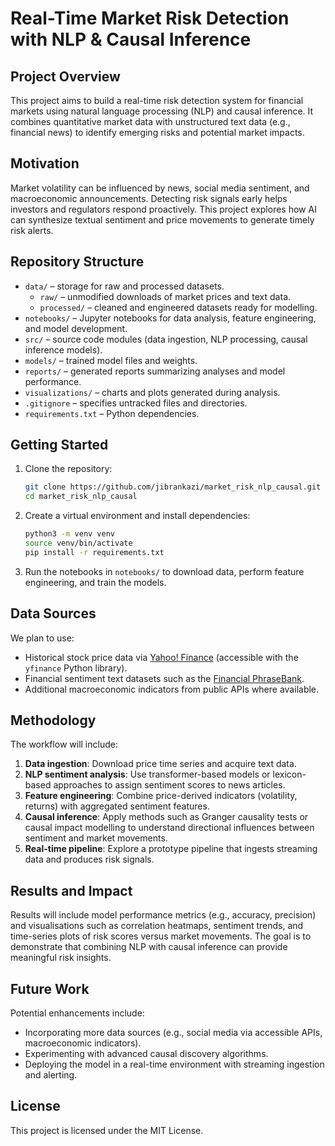 # Real-Time Market Risk Detection with NLP & Causal Inference

## Project Overview
This project aims to build a real-time risk detection system for financial markets using natural language processing (NLP) and causal inference. It combines quantitative market data with unstructured text data (e.g., financial news) to identify emerging risks and potential market impacts.

## Motivation
Market volatility can be influenced by news, social media sentiment, and macroeconomic announcements. Detecting risk signals early helps investors and regulators respond proactively. This project explores how AI can synthesize textual sentiment and price movements to generate timely risk alerts.

## Repository Structure
- `data/` – storage for raw and processed datasets.
  - `raw/` – unmodified downloads of market prices and text data.
  - `processed/` – cleaned and engineered datasets ready for modelling.
- `notebooks/` – Jupyter notebooks for data analysis, feature engineering, and model development.
- `src/` – source code modules (data ingestion, NLP processing, causal inference models).
- `models/` – trained model files and weights.
- `reports/` – generated reports summarizing analyses and model performance.
- `visualizations/` – charts and plots generated during analysis.
- `.gitignore` – specifies untracked files and directories.
- `requirements.txt` – Python dependencies.

## Getting Started
1. Clone the repository:
   ```bash
   git clone https://github.com/jibrankazi/market_risk_nlp_causal.git
   cd market_risk_nlp_causal
   ```
2. Create a virtual environment and install dependencies:
   ```bash
   python3 -m venv venv
   source venv/bin/activate
   pip install -r requirements.txt
   ```
3. Run the notebooks in `notebooks/` to download data, perform feature engineering, and train the models.

## Data Sources
We plan to use:
- Historical stock price data via [Yahoo! Finance](https://finance.yahoo.com/) (accessible with the `yfinance` Python library).
- Financial sentiment text datasets such as the [Financial PhraseBank](https://www.kaggle.com/datasets/ankurzing/sentiment-analysis-for-financial-news).
- Additional macroeconomic indicators from public APIs where available.

## Methodology
The workflow will include:
1. **Data ingestion**: Download price time series and acquire text data.
2. **NLP sentiment analysis**: Use transformer-based models or lexicon-based approaches to assign sentiment scores to news articles.
3. **Feature engineering**: Combine price-derived indicators (volatility, returns) with aggregated sentiment features.
4. **Causal inference**: Apply methods such as Granger causality tests or causal impact modelling to understand directional influences between sentiment and market movements.
5. **Real-time pipeline**: Explore a prototype pipeline that ingests streaming data and produces risk signals.

## Results and Impact
Results will include model performance metrics (e.g., accuracy, precision) and visualisations such as correlation heatmaps, sentiment trends, and time-series plots of risk scores versus market movements. The goal is to demonstrate that combining NLP with causal inference can provide meaningful risk insights.

## Future Work
Potential enhancements include:
- Incorporating more data sources (e.g., social media via accessible APIs, macroeconomic indicators).
- Experimenting with advanced causal discovery algorithms.
- Deploying the model in a real-time environment with streaming ingestion and alerting.

## License
This project is licensed under the MIT License.
